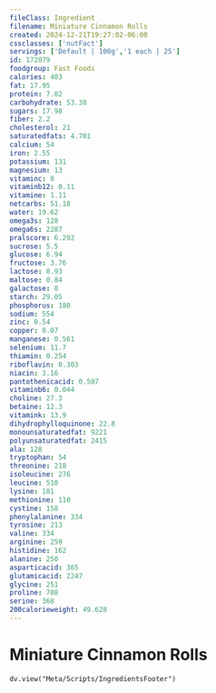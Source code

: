 ```yaml
---
fileClass: Ingredient
filename: Miniature Cinnamon Rolls
created: 2024-12-21T19:27:02-06:00
cssclasses: ['nutFact']
servings: ['Default | 100g','1 each | 25']
id: 172079
foodgroup: Fast Foods
calories: 403
fat: 17.95
protein: 7.02
carbohydrate: 53.38
sugars: 17.98
fiber: 2.2
cholesterol: 21
saturatedfats: 4.701
calcium: 54
iron: 2.55
potassium: 131
magnesium: 13
vitaminc: 0
vitaminb12: 0.11
vitamine: 1.11
netcarbs: 51.18
water: 19.62
omega3s: 128
omega6s: 2287
pralscore: 6.292
sucrose: 5.5
glucose: 6.94
fructose: 3.76
lactose: 0.93
maltose: 0.84
galactose: 0
starch: 29.05
phosphorus: 180
sodium: 554
zinc: 0.54
copper: 0.07
manganese: 0.561
selenium: 11.7
thiamin: 0.254
riboflavin: 0.303
niacin: 3.16
pantothenicacid: 0.507
vitaminb6: 0.044
choline: 27.3
betaine: 12.3
vitamink: 13.9
dihydrophylloquinone: 22.8
monounsaturatedfat: 9221
polyunsaturatedfat: 2415
ala: 128
tryptophan: 54
threonine: 218
isoleucine: 276
leucine: 510
lysine: 181
methionine: 110
cystine: 158
phenylalanine: 334
tyrosine: 213
valine: 334
arginine: 259
histidine: 162
alanine: 250
asparticacid: 365
glutamicacid: 2247
glycine: 251
proline: 708
serine: 368
200calorieweight: 49.628
---
```


# Miniature Cinnamon Rolls

```dataviewjs
dv.view("Meta/Scripts/IngredientsFooter")
```